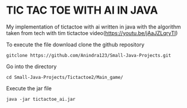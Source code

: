 # TIC TAC TOE WITH AI IN JAVA

My implementation of tictactoe with ai written in java with the algorithm taken from tech with tim tictactoe video(https://youtu.be/jAaJZLqryTI)   

To execute the file download clone the github repository

```
gitclone https://github.com/Anindra123/Small-Java-Projects.git

```

Go into the directory 

```
cd Small-Java-Projects/Tictactoe2/Main_game/

```

Execute the jar file

```
java -jar tictactoe_ai.jar

```

